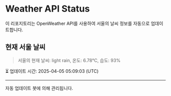 
# Weather API Status

이 리포지토리는 OpenWeather API를 사용하여 서울의 날씨 정보를 자동으로 업데이트합니다.

## 현재 서울 날씨
> 서울의 현재 날씨: light rain, 온도: 6.78°C, 습도: 93%

⏳ 업데이트 시간: 2025-04-05 05:09:03 (UTC)

---
자동 업데이트 봇에 의해 관리됩니다.
